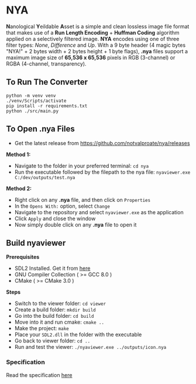 # NYA

**N**anological **Y**eildable **A**sset is a simple and clean lossless image file format that makes use of a **Run Length Encoding** + **Huffman Coding** algorithm applied on a selectively filtered image. **NYA** encodes using one of three filter types: *None*, *Difference* and *Up*. With a 9 byte header (4 magic bytes "NYA!" + 2 bytes width + 2 bytes height + 1 byte flags), **.nya** files support a maximum image size of **65,536 x 65,536** pixels in RGB (3-channel) or RGBA (4-channel, transparency).

## To Run The Converter
```
python -m venv venv
./venv/Scripts/activate
pip install -r requirements.txt
python ./src/main.py
```
## To Open .nya Files
- Get the latest release from https://github.com/notvalproate/nya/releases

**Method 1:**
- Navigate to the folder in your preferred terminal: `cd nya`
- Run the executable followed by the filepath to the nya file: `nyaviewer.exe C:/dev/outputs/test.nya`

**Method 2:**
- Right click on any **.nya** file, and then click on `Properties`
- In the `Opens With:` option, select `Change`
- Navigate to the repository and select `nyaviewer.exe` as the application
- Click `Apply` and close the window
- Now simply double click on any **.nya** file to open it

## Build nyaviewer
**Prerequisites**
- SDL2 Installed. Get it from [here](https://github.com/libsdl-org/SDL/releases)
- GNU Compiler Collection ( >= GCC 8.0 )
- CMake ( >= CMake 3.0 )

**Steps**
- Switch to the viewer folder: `cd viewer`
- Create a build folder: `mkdir build`
- Go into the build folder: `cd build`
- Move into it and run cmake: `cmake ..`
- Make the project: `make`
- Place your `SDL2.dll` in the folder with the executable
- Go back to viewer folder: `cd ..`
- Run and test the viewer: `./nyaviewer.exe ../outputs/icon.nya`

### Specification
Read the specification [here](https://github.com/user-attachments/files/17126200/NYA.IMAGE.FORMAT.SPECIFICATION.pdf)
